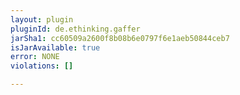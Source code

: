 ```yaml
---
layout: plugin
pluginId: de.ethinking.gaffer
jarSha1: cc60509a2600f8b08b6e0797f6e1aeb50844ceb7
isJarAvailable: true
error: NONE
violations: []

---
```

